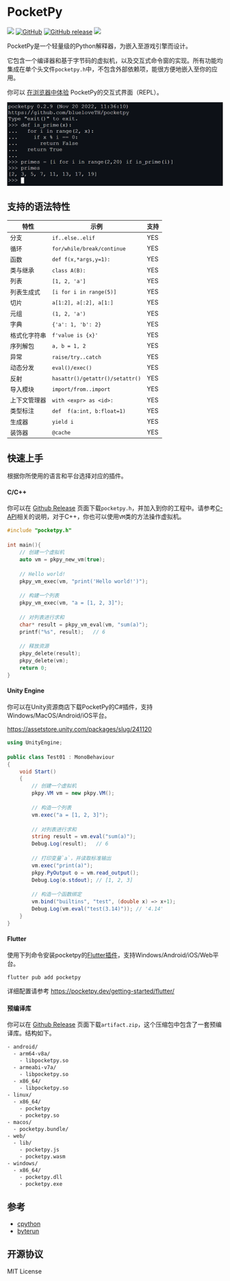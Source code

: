 # PocketPy

<p>
<a title="Build" href="https://github.com/blueloveTH/pocketpy/actions/workflows" ><img src="https://github.com/blueloveTH/pocketpy/actions/workflows/main.yml/badge.svg" /></a>
<a href="https://github.com/blueloveth/pocketpy/blob/main/LICENSE">
<img alt="GitHub" src="https://img.shields.io/github/license/blueloveth/pocketpy.svg?color=blue"></a>
<a href="https://github.com/blueloveth/pocketpy/releases">
<img alt="GitHub release" src="https://img.shields.io/github/release/blueloveth/pocketpy.svg"></a>
<a title="Pub" href="https://pub.dev/packages/pocketpy" ><img src="https://img.shields.io/pub/v/pocketpy" /></a>
</p>

PocketPy是一个轻量级的Python解释器，为嵌入至游戏引擎而设计。

它包含一个编译器和基于字节码的虚拟机，以及交互式命令窗的实现。所有功能均集成在单个头文件`pocketpy.h`中，不包含外部依赖项，能很方便地嵌入至你的应用。

你可以 [在浏览器中体验](https://pocketpy.dev/static/web/) PocketPy的交互式界面（REPL）。

![sample_img](docs/sample.png)

## 支持的语法特性

| 特性         | 示例                            | 支持 |
| ------------ | ------------------------------- | ---- |
| 分支         | `if..else..elif`                | YES  |
| 循环         | `for/while/break/continue`      | YES  |
| 函数         | `def f(x,*args,y=1):`           | YES  |
| 类与继承     | `class A(B):`                   | YES  |
| 列表         | `[1, 2, 'a']`                   | YES  |
| 列表生成式   | `[i for i in range(5)]`         | YES  |
| 切片         | `a[1:2], a[:2], a[1:]`          | YES  |
| 元组         | `(1, 2, 'a')`                   | YES  |
| 字典         | `{'a': 1, 'b': 2}`              | YES  |
| 格式化字符串 | `f'value is {x}'`               | YES  |
| 序列解包     | `a, b = 1, 2`                   | YES  |
| 异常         | `raise/try..catch`              | YES  |
| 动态分发     | `eval()/exec()`                 | YES  |
| 反射         | `hasattr()/getattr()/setattr()` | YES  |
| 导入模块     | `import/from..import`           | YES  |
| 上下文管理器 | `with <expr> as <id>:`          | YES  |
| 类型标注 | `def  f(a:int, b:float=1)`      | YES       |
| 生成器       | `yield i`                       | YES       |
| 装饰器 | `@cache` | YES |

## 快速上手

根据你所使用的语言和平台选择对应的插件。

#### C/C++

你可以在 [Github Release](https://github.com/blueloveTH/pocketpy/releases/latest) 页面下载`pocketpy.h`，并加入到你的工程中。请参考[C-API](https://pocketpy.dev/c-api/vm/)相关的说明，对于C++，你也可以使用`VM`类的方法操作虚拟机。

```cpp
#include "pocketpy.h"

int main(){
    // 创建一个虚拟机
    auto vm = pkpy_new_vm(true);
    
    // Hello world!
    pkpy_vm_exec(vm, "print('Hello world!')");

    // 构建一个列表
    pkpy_vm_exec(vm, "a = [1, 2, 3]");

    // 对列表进行求和
    char* result = pkpy_vm_eval(vm, "sum(a)");
    printf("%s", result);   // 6

    // 释放资源
    pkpy_delete(result);
    pkpy_delete(vm);
    return 0;
}
```

#### Unity Engine

你可以在Unity资源商店下载PocketPy的C#插件，支持Windows/MacOS/Android/iOS平台。

https://assetstore.unity.com/packages/slug/241120

```csharp
using UnityEngine;

public class Test01 : MonoBehaviour
{
    void Start()
    {
        // 创建一个虚拟机
        pkpy.VM vm = new pkpy.VM();

        // 构造一个列表
        vm.exec("a = [1, 2, 3]");

        // 对列表进行求和
        string result = vm.eval("sum(a)");
        Debug.Log(result);   // 6

        // 打印变量`a`，并读取标准输出
        vm.exec("print(a)");
        pkpy.PyOutput o = vm.read_output();
        Debug.Log(o.stdout); // [1, 2, 3]

        // 构造一个函数绑定
        vm.bind("builtins", "test", (double x) => x+1);  
        Debug.Log(vm.eval("test(3.14)")); // '4.14'
    }
}
```

#### Flutter

使用下列命令安装pocketpy的[Flutter插件](https://pub.dev/packages/pocketpy)，支持Windows/Android/iOS/Web平台。

```
flutter pub add pocketpy
```

详细配置请参考 https://pocketpy.dev/getting-started/flutter/

#### 预编译库

你可以在 [Github Release](https://github.com/blueloveTH/pocketpy/releases/latest) 页面下载`artifact.zip`，这个压缩包中包含了一套预编译库。结构如下。

```
- android/
  - arm64-v8a/
    - libpocketpy.so
  - armeabi-v7a/
    - libpocketpy.so
  - x86_64/
    - libpocketpy.so
- linux/
  - x86_64/
    - pocketpy
    - pocketpy.so
- macos/
  - pocketpy.bundle/
- web/
  - lib/
    - pocketpy.js
    - pocketpy.wasm
- windows/
  - x86_64/
    - pocketpy.dll
    - pocketpy.exe
```


## 参考

+ [cpython](https://github.com/python/cpython)
+ [byterun](http://qingyunha.github.io/taotao/)

## 开源协议

MIT License

